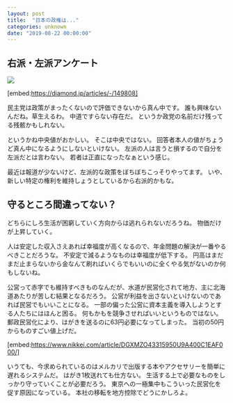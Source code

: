```yaml
---
layout: post
title:  "日本の政権は..."
categories: unknown
date: "2019-08-22 00:00:00"
---
```


## 右派・左派アンケート

![](http://dw.diamond.ne.jp/mwimgs/8/9/800/img_899229d79b4d71aa3fc7dc11178cc15c257754.jpg)

[embed:https://diamond.jp/articles/-/149808]

民主党は政策がまったくないので評価できないから真ん中です。
誰も興味ないんだね。草生えるわ。
中道ですらない存在だ。
というか政党の名前だけ残ってる残骸かもしれない。

というかね中央値がおかしい。
そこは中央ではない。
回答者本人の値がちょうど真ん中になるようにしないといけない。
左派の人は言うと損するので自分を左派だとは言わない。
若者は正直になったなぁという感じ。

最近は報道が少ないけど、左派的な政策をぼちぼちこっそりやってます。
いや、新しい特定の権利を維持しょうとしているから右派的かもな。

## 守るところ間違ってない？

どちらにしろ生活が困窮していく方向からは逃れられないだろうね。
物価だけが上昇していく。

人は安定した収入さえあれば幸福度が高くなるので、年金問題の解決が一番やるべきことだろうな。
不安定で減るようなものは幸福度が低下する。
円高はまだまだ止まらないから金なんて刷ればいくらでもいいのに全くやる気がないのか何もしないね。

公営って赤字でも維持すべきものなんだが、水道が民営化されて地方、主に北海道あたりが苦しむ結果となるだろう。
公営が利益を出さないといけないのであれば民営でもいいことになる。
一部の偏った公営に資本主義を導入しようとする人たちにはほんと困る。
何もかもを競争させればいいというものではない。
郵政民営化により、はがきを送るのに63円必要になってしまった。
当初の50円からものすごい値上げだ。

[embed:https://www.nikkei.com/article/DGXMZO43315950U9A400C1EAF000/]

いうても、今求められているのはメルカリで出版する本やアクセサリーを簡単に遅れるシステムだ。
はがき1枚送れても仕方ない。
生活する上で必要なものをしっかり守っていくことが必要だろう。
東京への一極集中もこういった民営化を促す原因になっている。
本社の移転を地方控除でどうにかしろよ。

